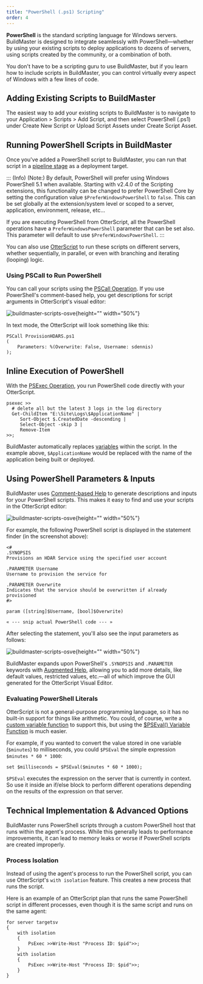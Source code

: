 ```yaml
---
title: "PowerShell (.ps1) Scripting"
order: 4
---
```


**PowerShell** is the standard scripting language for Windows servers. BuildMaster is designed to integrate seamlessly with PowerShell—whether by using your existing scripts to deploy applications to dozens of servers, using scripts created by the community, or a combination of both.

You don't have to be a scripting guru to use BuildMaster, but if you learn how to include scripts in BuildMaster, you can control virtually every aspect of Windows with a few lines of code.

## Adding Existing Scripts to BuildMaster

The easiest way to add your existing scripts to BuildMaster is to navigate to your Application > Scripts > Add Script, and then select PowerShell (.ps1) under Create New Script or Upload Script Assets under Create Script Asset.

##  Running PowerShell Scripts in BuildMaster
Once you've added a PowerShell script to BuildMaster, you can run that script in a [pipeline stage](/docs/buildmaster/deployment-continuous-delivery/buildmaster-pipelines) as a deployment target. 

::: (Info) (Note:)
By default, PowerShell will prefer using Windows PowerShell 5.1 when available.  Starting with v2.4.0 of the Scripting extensions, this functionality can be changed to prefer PowerShell Core by setting the configuration value `$PreferWindowsPowerShell` to `false`.  This can be set globally at the extension/system level or scoped to a server, application, environment, release, etc...

If you are executing PowerShell from OtterScript, all the PowerShell operations have a `PreferWindowsPowerShell` parameter that can be set also.  This parameter will default to use `$PreferWindowsPowerShell`.
:::

You can also use [OtterScript](/docs/buildmaster/otterscript-execution-engine/buildmaster-otterscript-overview) to run these scripts on different servers, whether sequentially, in parallel, or even with branching and iterating (looping) logic.

### Using PSCall to Run PowerShell

You can call your scripts using the [PSCall Operation](/docs/buildmaster/reference/operations/powershell/pscall). If you use PowerShell's comment-based help, you get descriptions for script arguments in OtterScript's visual editor:

![buildmaster-scripts-osve](/resources/docs/buildmaster-scripts-osve-statement.png){height="" width="50%"}

In text mode, the OtterScript will look something like this:

```
PSCall ProvisionHDARS.ps1
(
    Parameters: %(Overwrite: False, Username: sdennis)
);
```

## Inline Execution of PowerShell

With the [PSExec Operation](/docs/buildmaster/reference/operations/powershell/pscall), you run PowerShell code directly with your OtterScript. 

```
psexec >>
  # delete all but the latest 3 logs in the log directory
  Get-ChildItem "E:\Site\Logs\$ApplicationName" |
     Sort-Object $.CreatedDate -descending |
     Select-Object -skip 3 |
     Remove-Item
>>;
```

BuildMaster automatically replaces [variables](/docs/buildmaster/otterscript-execution-engine/buildmaster-variables) within the script. In the example above, `$ApplicationName` would be replaced with the name of the application being built or deployed.

## Using PowerShell Parameters & Inputs
BuildMaster uses [Comment-based Help](https://blog.inedo.com/powershell/what-is-comment-based-help) to generate descriptions and inputs for your PowerShell scripts. This makes it easy to find and use your scripts in the OtterScript editor:

![buildmaster-scripts-osve](/resources/docs/buildmaster-scripts-osve.png){height="" width="50%"}

For example, the following PowerShell script is displayed in the statement finder (in the screenshot above):
```(powershell)
<# 
.SYNOPSIS
Provisions an HDAR Service using the specified user account

.PARAMETER Username
Username to provision the service for

.PARAMETER Overwrite
Indicates that the service should be overwritten if already provisioned
#>

param ([string]$Username, [bool]$Overwrite)

« --- snip actual PowerShell code --- »
```

After selecting the statement, you'll also see the input parameters as follows:

![buildmaster-scripts-osve](/resources/docs/buildmaster-scripts-osve-statement.png){height="" width="50%"}

BuildMaster expands upon PowerShell's `.SYNOPSIS` and `.PARAMETER` keywords with [Augmented Help](/docs/buildmaster/otterscript-execution-engine/buildmaster-scripting-augmented-help), allowing you to add more details, like default values, restricted values, etc.—all of which improve the GUI generated for the OtterScript Visual Editor.  

### Evaluating PowerShell Literals

OtterScript is not a general-purpose programming language, so it has no built-in support for things like arithmetic. You could, of course, write a [custom variable function](/docs/executionengine/overview/runtime-variables#variable-functions) to support this, but using the [$PSEval() Variable Function](/docs/buildmaster/reference/functions/powershell/pseval) is much easier. 

For example, if you wanted to convert the value stored in one variable (`$minutes`) to milliseconds, you could `$PSEval` the simple expression `$minutes * 60 * 1000`:

```
set $milliseconds = $PSEval($minutes * 60 * 1000);
```

`$PSEval` executes the expression on the server that is currently in context. So use it inside an if/else block to perform different operations depending on the results of the expression on that server.

##  Technical Implementation & Advanced Options

BuildMaster runs PowerShell scripts through a custom PowerShell host that runs within the agent's process. While this generally leads to performance improvements, it can lead to memory leaks or worse if PowerShell scripts are created improperly.

### Process Isolation 
Instead of using the agent's process to run the PowerShell script, you can use OtterScript's `with isolation` feature. This creates a new process that runs the script.

Here is an example of an OtterScript plan that runs the same PowerShell script in different processes, even though it is the same script and runs on the same agent:

```
for server targetsv
{
    with isolation
    {
        PsExec >>Write-Host "Process ID: $pid">>;
    }
    with isolation
    {
        PsExec >>Write-Host "Process ID: $pid">>;
    }
}
```
